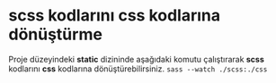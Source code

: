 # scss kodlarını css kodlarına dönüştürme
Proje düzeyindeki **static** dizininde aşağıdaki komutu çalıştırarak **scss** kodlarını **css** kodlarına dönüştürebilirsiniz.
`sass --watch ./scss:./css`